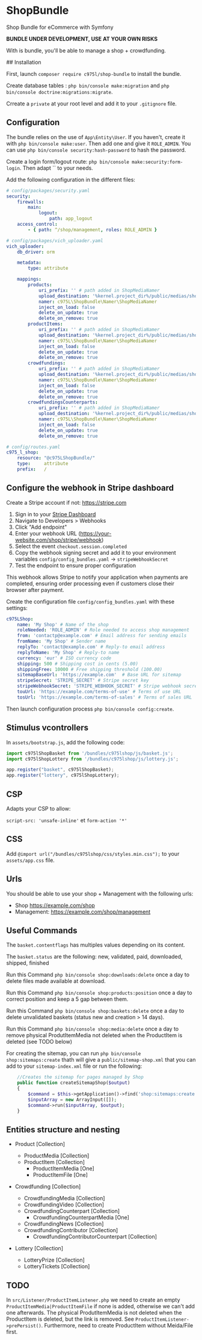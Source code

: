 # ShopBundle
Shop Bundle for eCommerce with Symfony

**BUNDLE UNDER DEVELOPMENT, USE AT YOUR OWN RISKS**

With is bundle, you'll be able to manage a shop + crowdfunding.

## Installation

First, launch `composer require c975l/shop-bundle` to install the bundle.

Create database tables : `php bin/console make:migration` and `php bin/console doctrine:migrations:migrate`.

Crreate a `private` at your root level and add it to your `.gitignore` file.

## Configuration

The bundle relies on the use of `App\Entity\User`. If you haven't, create it with `php bin/console make:user`. Then add one and give it `ROLE_ADMIN`. You can use `php bin/console security:hash-password` to hash the password.

Create a login form/logout route: `php bin/console make:security:form-login`. Then adapt `` to your needs.

Add the following configuration in the different files:

```yaml
# config/packages/security.yaml
security:
    firewalls:
        main:
            logout:
                path: app_logout
    access_control:
        - { path: ^/shop/management, roles: ROLE_ADMIN }
```

```yaml
# config/packages/vich_uploader.yaml
vich_uploader:
    db_driver: orm

    metadata:
        type: attribute

    mappings:
        products:
            uri_prefix: '' # path added in ShopMediaNamer
            upload_destination: '%kernel.project_dir%/public/medias/shop/products'
            namer: c975L\ShopBundle\Namer\ShopMediaNamer
            inject_on_load: false
            delete_on_update: true
            delete_on_remove: true
        productItems:
            uri_prefix: '' # path added in ShopMediaNamer
            upload_destination: '%kernel.project_dir%/public/medias/shop/items'
            namer: c975L\ShopBundle\Namer\ShopMediaNamer
            inject_on_load: false
            delete_on_update: true
            delete_on_remove: true
        crowdfundings:
            uri_prefix: '' # path added in ShopMediaNamer
            upload_destination: '%kernel.project_dir%/public/medias/shop/crowdfundings'
            namer: c975L\ShopBundle\Namer\ShopMediaNamer
            inject_on_load: false
            delete_on_update: true
            delete_on_remove: true
        crowdfundingsCounterparts:
            uri_prefix: '' # path added in ShopMediaNamer
            upload_destination: '%kernel.project_dir%/public/medias/shop/counterparts'
            namer: c975L\ShopBundle\Namer\ShopMediaNamer
            inject_on_load: false
            delete_on_update: true
            delete_on_remove: true
```


```yaml
# config/routes.yaml
c975_l_shop:
    resource: "@c975LShopBundle/"
    type:     attribute
    prefix:   /
```

## Configure the webhook in Stripe dashboard

Create a Stripe account if not: https://stripe.com

1. Sign in to your [Stripe Dashboard](https://dashboard.stripe.com/)
2. Navigate to Developers > Webhooks
3. Click "Add endpoint"
4. Enter your webhook URL (https://your-website.com/shop/stripe/webhook)
5. Select the event `checkout.session.completed`
6. Copy the webhook signing secret and add it to your environment variables `config/config_bundles.yaml` -> `stripeWebhookSecret`
7. Test the endpoint to ensure proper configuration

This webhook allows Stripe to notify your application when payments are completed, ensuring order processing even if customers close their browser after payment.

Create the configuration file `config/config_bundles.yaml` with these settings:

```yaml
c975LShop:
    name: 'My Shop' # Name of the shop
    roleNeeded: 'ROLE_ADMIN' # Role needed to access shop management
    from: 'contactp@example.com' # Email address for sending emails
    fromName: 'My Shop' # Sender name
    replyTo: 'contact@example.com' # Reply-to email address
    replyToName: 'My Shop' # Reply-to name
    currency: 'eur' # ISO currency code
    shipping: 500 # Shipping cost in cents (5.00)
    shippingFree: 10000 # Free shipping threshold (100.00)
    sitemapBaseUrl: 'https://example.com'  # Base URL for sitemap
    stripeSecret: 'STRIPE_SECRET' # Stripe secret key
    stripeWebhookSecret: 'STRIPE_WEBHOOK_SECRET' # Stripe webhook secret
    touUrl: 'https://example.com/terms-of-use' # Terms of use URL
    tosUrl: 'https://example.com/terms-of-sales' # Terms of sales URL
```

Then launch configuration process `php bin/console config:create`.

## Stimulus vcontrollers

In `assets/bootstrap.js`, add the following code:

```javascript
import c975lShopBasket from '/bundles/c975lshop/js/basket.js';
import c975lShopLottery from '/bundles/c975lshop/js/lottery.js';

app.register("basket", c975lShopBasket);
app.register("lottery", c975lShopLottery);
```

## CSP

Adapts your CSP to allow:

`script-src: 'unsafe-inline'` et `form-action '*'`

## CSS

Add `@import url("/bundles/c975lshop/css/styles.min.css");` to your `assets/app.css` file.

## Urls

You should be able to use your shop + Management with the following urls:

- Shop https://example.com/shop
- Management: https://example.com/shop/management

## Useful Commands

The `basket.contentflags` has multiples values depending on its content.

The `basket.status` are the following: new, validated, paid, downloaded, shipped, finished

Run this Command `php bin/console shop:downloads:delete` once a day to delete files made available at download.

Run this Command `php bin/console shop:products:position` once a day to correct position and keep a 5 gap between them.

Run this Command `php bin/console shop:baskets:delete` once a day to delete unvalidated baskets (status new and creation > 14 days).

Run this Command `php bin/console shop:media:delete` once a day to remove physical ProdutItemMedia not deleted when the ProductItem is deleted (see TODO below)

For creating the sitemap, you can run `php bin/console shop:sitemaps:create` thath will give a `public/sitemap-shop.xml` that you can add to your `sitemap-index.xml` file or run the following:

```php
    //Creates the sitemap for pages managed by Shop
    public function createSitemapShop($output)
    {
        $command = $this->getApplication()->find('shop:sitemaps:create');
        $inputArray = new ArrayInput([]);
        $command->run($inputArray, $output);
    }
```

## Entities structure and nesting

- Product [Collection]
  - ProductMedia [Collection]
  - ProductItem [Collection]
    - ProductItemMedia [One]
    - ProductItemFile [One]

- Crowdfunding [Collection]
  - CrowdfundingMedia [Collection]
  - CrowdfundingVideo [Collection]
  - CrowdfundingCounterpart [Collection]
    - CrowdfundingCounterpartMedia [One]
  - CrowdfundingNews [Collection]
  - CrowdfundingContributor [Collection]
    - CrowdfundingContributorCounterpart [Collection]

- Lottery [Collection]
  - LotteryPrize [Collection]
  - LotteryTickets [Collection]

## TODO

In `src/Listener/ProductItemListener.php` we need to create an empty `ProductItemMedia|ProductItemFile` if none is added, otherwise we can't add one afterwards. The physical ProdutItemMedia is not deleted when the ProductItem is deleted, but the link is removed. See `ProductItemListener->prePersist()`. Furthermore, need to create ProductItem without Meida/File first.
